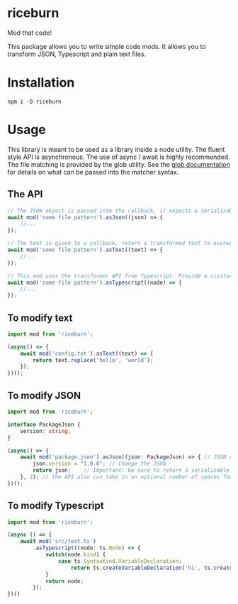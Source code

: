# riceburn
Mod that code!

This package allows you to write simple code mods. It allows you to transform JSON, Typescript and plain text files.

# Installation

```
npm i -D riceburn
```

# Usage

This library is meant to be used as a library inside a node utility. The fluent style API is asynchronous. The use of async / await is highly recommended. The file matching is provided by the glob utility. See the [glob documentation](https://github.com/isaacs/node-glob) for details on what can be passed into the matcher syntax.

## The API ##

```typescript
// The JSON object is passed into the callback, it expects a serializable object to be written to disk
await mod('some file pattern').asJson((json) => { 
    //... 
});

// The text is given to a callback, return a transformed text to overwrite the original file
await mod('some file pattern').asText((text) => { 
    //... 
});

// This mod uses the transformer API from Typescript. Provide a visitor function as a callback
await mod('some file pattern').asTypescript((node) => { 
    //... 
});
```

## To modify text ##
```typescript
import mod from 'riceburn';

(async() => {
    await mod('config.txt').asText((text) => {
        return text.replace('hello', 'world');
    });
})();
```

## To modify JSON ##
```typescript
import mod from 'riceburn';

interface PackageJson {
    version: string;
}

(async() => {
    await mod('package.json').asJson((json: PackageJson) => { // JSON can be typed
        json.version = "1.0.0"; // Change the JSON
        return json;    // Important: be sure to return a serializable JSON
    }, 2); // The API also can take in an optional number of spaces for indentation
})();
```

## To modify Typescript ##
```typescript
import mod from 'riceburn';

(async () => { 
    await mod('src/test.ts')
        .asTypescript((node: ts.Node) => {
            switch(node.kind) {
                case ts.SyntaxKind.VariableDeclaration:
                    return ts.createVariableDeclaration('hi', ts.createKeywordTypeNode(ts.SyntaxKind.AnyKeyword));
            }
            return node;
        });
})()

```